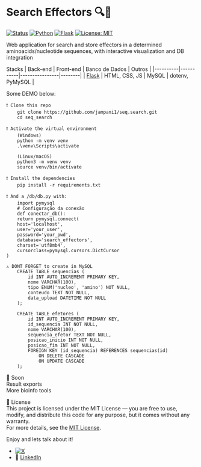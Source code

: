 # Search Effectors 🔍🧬

[![Status](https://img.shields.io/badge/status-em%20desenvolvimento-yellow)]()
[![Python](https://img.shields.io/badge/python-3.11-blue?logo=python)]()
[![Flask](https://img.shields.io/badge/flask-web%20framework-lightgrey?logo=flask)]()
[![License: MIT](https://img.shields.io/badge/license-MIT-green.svg)]()

Web application for search and store effectors in a determined aminoacids/nucleotide sequences, with interactive visualization and DB integration 

Stacks
| Back-end | Front-end | Banco de Dados | Outros |
|----------|-----------|----------------|--------|
| [Flask](https://flask.palletsprojects.com/) | HTML, CSS, JS | MySQL | dotenv, PyMySQL |

Some DEMO below:

    ❗ Clone this repo
        git clone https://github.com/jampani1/seq.search.git
        cd seq_search

    ❗ Activate the virtual environment
        (Windows)
        python -m venv venv
        .\venv\Scripts\activate

        (Linux/macOS)
        python3 -m venv venv
        source venv/bin/activate

    ❗ Install the dependencies
        pip install -r requirements.txt

    ❗ And a /db/db.py with:
        import pymysql
        # Configuração da conexão
        def conectar_db():
        return pymysql.connect(
        host='localhost',
        user='your_user',
        password='your_pwd',
        database='search_effectors',
        charset='utf8mb4',
        cursorclass=pymysql.cursors.DictCursor
    )
    
    ⚠️ DONT FORGET to create in MySQL
        CREATE TABLE sequencias (
            id INT AUTO_INCREMENT PRIMARY KEY,
            nome VARCHAR(100),
            tipo ENUM('nucleo', 'amino') NOT NULL,
            conteudo TEXT NOT NULL,
            data_upload DATETIME NOT NULL
        );

        CREATE TABLE efetores (
            id INT AUTO_INCREMENT PRIMARY KEY,
            id_sequencia INT NOT NULL,
            nome VARCHAR(100),
            sequencia_efetor TEXT NOT NULL,
            posicao_inicio INT NOT NULL,
            posicao_fim INT NOT NULL,
            FOREIGN KEY (id_sequencia) REFERENCES sequencias(id)
                ON DELETE CASCADE
                ON UPDATE CASCADE
        );    
🧪 Soon  
Result exports  
More bioinfo tools  
  
📝 License  
This project is licensed under the MIT License — you are free to use, modify, and distribute this code for any purpose, but it comes without any warranty.  
For more details, see the <a href="https://opensource.org/licenses/MIT">MIT License</a>.  
  
Enjoy and lets talk about it!  
- [![X](https://img.shields.io/badge/X-000000?style=flat&logoColor=white)](https://x.com/jampaninho)  
- 💼 [LinkedIn](https://www.linkedin.com/in/mauriciojampani)  


